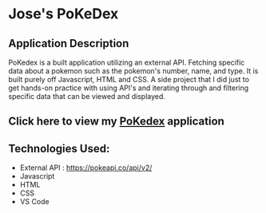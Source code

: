 # Jose's PoKeDex 

## Application Description
PoKedex is a built application utilizing an external API. Fetching specific data about a pokemon such as the pokemon's number, name, and type. It is built purely off Javascript, HTML and CSS. A side project that I did just to get hands-on practice with using API's and iterating through and filtering specific data that can be viewed and displayed. 

## Click here to view my [PoKedex](https://josesison1.github.io/myPoKedex/) application

## Technologies Used:
- External API : https://pokeapi.co/api/v2/
- Javascript 
- HTML 
- CSS 
- VS Code 
